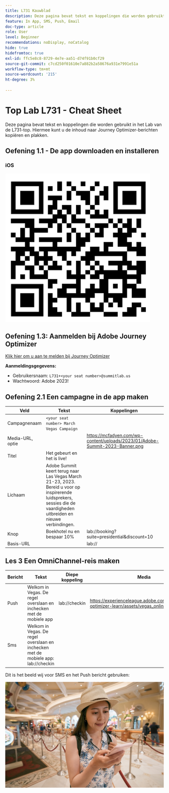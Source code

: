 ```yaml
---
title: L731 Kauwblad
description: Deze pagina bevat tekst en koppelingen die worden gebruikt in het Lab van de L731-top.
feature: In App, SMS, Push, Email
doc-type: article
role: User
level: Beginner
recommendations: noDisplay, noCatalog
hide: true
hidefromtoc: true
exl-id: ffc5e8c8-8729-4e7e-aa51-d74f91b0cf29
source-git-commit: c7cd250f01610e7a882b2a58676a931e7991e51a
workflow-type: tm+mt
source-wordcount: '215'
ht-degree: 3%

---
```


# Top Lab L731 - Cheat Sheet

Deze pagina bevat tekst en koppelingen die worden gebruikt in het Lab van de L731-top. Hiermee kunt u de inhoud naar Journey Optimizer-berichten kopiëren en plakken.

## Oefening 1.1 - De app downloaden en installeren

### iOS

![QR-code voor iOS](/help/assets/lab731-ios-qr-code.png)


## Oefening 1.3: Aanmelden bij Adobe Journey Optimizer

[Klik hier om u aan te melden bij Journey Optimizer](https://experience.adobe.com/#/@techmarketingdemos/sname:summit-2023-ajo-lab/journey-optimizer/home)

**Aanmeldingsgegevens:**

* Gebruikersnaam: `L731+<your seat number>@summitlab.us`
* Wachtwoord: Adobe 2023!


## Oefening 2.1 Een campagne in de app maken

| Veld | Tekst | Koppelingen |
|----|----|----|
| Campagnenaam | `<your seat number> March Vegas Campaign` |  |
| Media-URL, optie |  | https://mcfadyen.com/wp-content/uploads/2023/01/Adobe-Summit-2023-Banner.png |
| Titel | Het gebeurt en het is live! |  |
| Lichaam | Adobe Summit keert terug naar Las Vegas March 21-23, 2023. Bereid u voor op inspirerende luidsprekers, sessies die de vaardigheden uitbreiden en nieuwe verbindingen. |  |
| Knop | Boekhotel nu en bespaar 10% | lab://booking?suite=presidential&amp;discount=10 |
| Basis-URL |  | lab:// |



## Les 3 Een OmniChannel-reis maken

| Bericht | Tekst | Diepe koppeling | Media |
|----|----|----|----|
| Push | Welkom in Vegas. De regel overslaan en inchecken met de mobiele app | lab://checkin | https://experienceleague.adobe.com/docs/journey-optimizer-learn/assets/vegas_online_check_in.jpg |
| Sms | Welkom in Vegas. De regel overslaan en inchecken met de mobiele app: lab://checkin |  |


Dit is het beeld wij voor SMS en het Push bericht gebruiken:

![Online inchecken](/help/assets/vegas_online_check_in.jpg)
